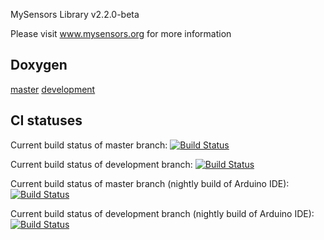 MySensors Library v2.2.0-beta

Please visit www.mysensors.org for more information

Doxygen
-------
[master](https://www.mysensors.org/apidocs/index.html) [development](https://www.mysensors.org/apidocs-beta/index.html)

CI statuses
-----------
Current build status of master branch: [![Build Status](https://ci.mysensors.org/job/Verifiers/job/MySensors/job/master/badge/icon)](https://ci.mysensors.org/job/Verifiers/job/MySensors/job/master/)

Current build status of development branch: [![Build Status](https://ci.mysensors.org/job/MySensors/job/MySensors/job/development/badge/icon)](https://ci.mysensors.org/job/MySensors/job/MySensors/job/development/)

Current build status of master branch (nightly build of Arduino IDE): [![Build Status](https://ci.mysensors.org/job/Nightlies/job/MySensorsArduinoNightlyIDE/job/master/badge/icon)](https://ci.mysensors.org/job/Nightlies/job/MySensorsArduinoNightlyIDE/job/master/)

Current build status of development branch (nightly build of Arduino IDE): [![Build Status](https://ci.mysensors.org/job/MySensors-nightly-IDE/job/MySensors/job/development/badge/icon)](https://ci.mysensors.org/job/MySensors-nightly-IDE/job/MySensors/job/development/)